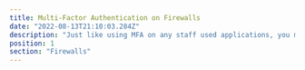 ```yaml
---
title: Multi-Factor Authentication on Firewalls
date: "2022-08-13T21:10:03.284Z"
description: "Just like using MFA on any staff used applications, you must consider using MFA on your firewalls. These are the first line of defence against unwanted traffic - stop it before it becomes an issue."
position: 1
section: "Firewalls"
---
```

